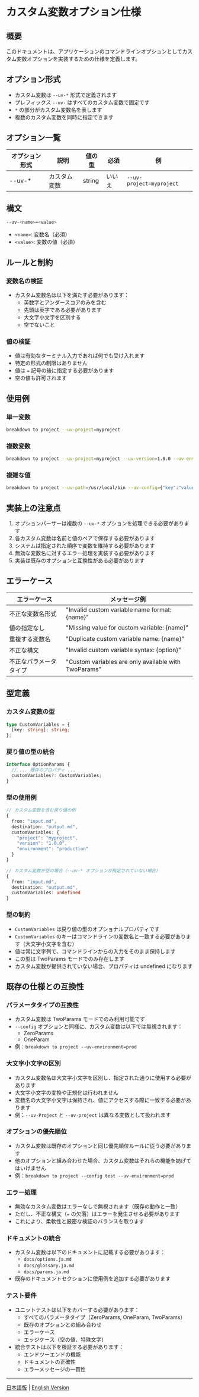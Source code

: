 # カスタム変数オプション仕様

## 概要
このドキュメントは、アプリケーションのコマンドラインオプションとしてカスタム変数オプションを実装するための仕様を定義します。

## オプション形式
- カスタム変数は `--uv-*` 形式で定義されます
- プレフィックス `--uv-` はすべてのカスタム変数で固定です
- `*` の部分がカスタム変数名を表します
- 複数のカスタム変数を同時に指定できます

## オプション一覧

| オプション形式 | 説明                 | 値の型  | 必須   | 例                        |
| ------------- | -------------------- | ------- | ------ | ------------------------- |
| --uv-*        | カスタム変数         | string  | いいえ | `--uv-project=myproject`  |

## 構文
```bash
--uv-<name>=<value>
```

- `<name>`: 変数名（必須）
- `<value>`: 変数の値（必須）

## ルールと制約

### 変数名の検証
- カスタム変数名は以下を満たす必要があります：
  - 英数字とアンダースコアのみを含む
  - 先頭は英字である必要があります
  - 大文字小文字を区別する
  - 空でないこと

### 値の検証
- 値は有効なターミナル入力であれば何でも受け入れます
- 特定の形式の制限はありません
- 値は `=` 記号の後に指定する必要があります
- 空の値も許可されます

## 使用例

### 単一変数
```bash
breakdown to project --uv-project=myproject
```

### 複数変数
```bash
breakdown to project --uv-project=myproject --uv-version=1.0.0 --uv-environment=production
```

### 複雑な値
```bash
breakdown to project --uv-path=/usr/local/bin --uv-config={"key":"value"} --uv-array=[1,2,3]
```

## 実装上の注意点
1. オプションパーサーは複数の `--uv-*` オプションを処理できる必要があります
2. 各カスタム変数は名前と値のペアで保存する必要があります
3. システムは指定された順序で変数を維持する必要があります
4. 無効な変数名に対するエラー処理を実装する必要があります
5. 実装は既存のオプションと互換性がある必要があります

## エラーケース

| エラーケース            | メッセージ例                                           |
| ----------------------- | ------------------------------------------------------ |
| 不正な変数名形式        | "Invalid custom variable name format: {name}"          |
| 値の指定なし            | "Missing value for custom variable: {name}"            |
| 重複する変数名          | "Duplicate custom variable name: {name}"               |
| 不正な構文              | "Invalid custom variable syntax: {option}"             |
| 不正なパラメータタイプ  | "Custom variables are only available with TwoParams"|

## 型定義

### カスタム変数の型
```typescript
type CustomVariables = {
  [key: string]: string;
};
```

### 戻り値の型の統合
```typescript
interface OptionParams {
  // ... 既存のプロパティ ...
  customVariables?: CustomVariables;
}
```

### 型の使用例
```typescript
// カスタム変数を含む戻り値の例
{
  from: "input.md",
  destination: "output.md",
  customVariables: {
    "project": "myproject",
    "version": "1.0.0",
    "environment": "production"
  }
}

// カスタム変数が空の場合（--uv-* オプションが指定されていない場合）
{
  from: "input.md",
  destination: "output.md",
  customVariables: undefined
}
```

### 型の制約
- `CustomVariables` は戻り値の型のオプショナルプロパティです
- `CustomVariables` のキーはコマンドラインの変数名と一致する必要があります（大文字小文字を含む）
- 値は常に文字列で、コマンドラインからの入力をそのまま保持します
- この型は TwoParams モードでのみ存在します
- カスタム変数が提供されていない場合、プロパティは undefined になります

## 既存の仕様との互換性

### パラメータタイプの互換性
- カスタム変数は TwoParams モードでのみ利用可能です
- `--config` オプションと同様に、カスタム変数は以下では無視されます：
  - ZeroParams
  - OneParam
- 例：`breakdown to project --uv-environment=prod`

### 大文字小文字の区別
- カスタム変数名は大文字小文字を区別し、指定された通りに使用する必要があります
- 大文字小文字の変換や正規化は行われません
- 変数名の大文字小文字は保持され、値にアクセスする際に一致する必要があります
- 例：`--uv-Project` と `--uv-project` は異なる変数として扱われます

### オプションの優先順位
- カスタム変数は既存のオプションと同じ優先順位ルールに従う必要があります
- 他のオプションと組み合わせた場合、カスタム変数はそれらの機能を妨げてはいけません
- 例：`breakdown to project --config test --uv-environment=prod`

### エラー処理
- 無効なカスタム変数はエラーなしで無視されます（既存の動作と一致）
- ただし、不正な構文（`=` の欠落）はエラーを発生させる必要があります
- これにより、柔軟性と厳密な検証のバランスを取ります

### ドキュメントの統合
- カスタム変数は以下のドキュメントに記載する必要があります：
  - `docs/options.ja.md`
  - `docs/glossary.ja.md`
  - `docs/params.ja.md`
- 既存のドキュメントセクションに使用例を追加する必要があります

### テスト要件
- ユニットテストは以下をカバーする必要があります：
  - すべてのパラメータタイプ（ZeroParams, OneParam, TwoParams）
  - 既存のオプションとの組み合わせ
  - エラーケース
  - エッジケース（空の値、特殊文字）
- 統合テストは以下を検証する必要があります：
  - エンドツーエンドの機能
  - ドキュメントの正確性
  - エラーメッセージの一貫性 

---

[日本語版](custom_variable_options.ja.md) | [English Version](custom_variable_options.md) 